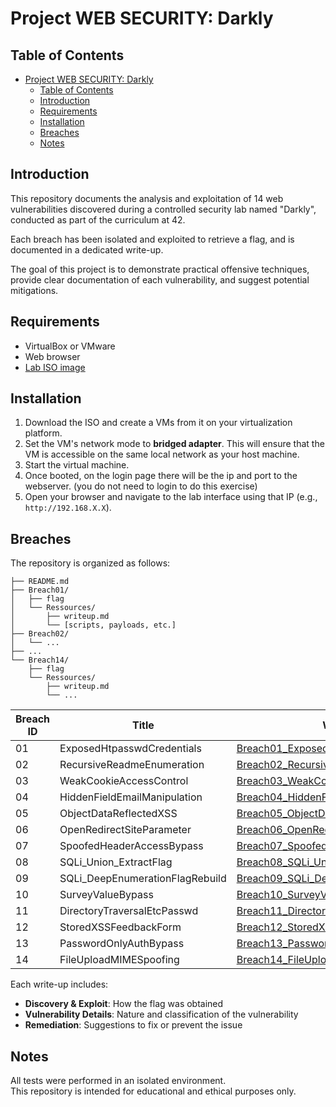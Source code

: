 # Project WEB SECURITY: Darkly

## Table of Contents

- [Project WEB SECURITY: Darkly](#project-web-security-darkly)
  - [Table of Contents](#table-of-contents)
  - [Introduction](#introduction)
  - [Requirements](#requirements)
  - [Installation](#installation)
  - [Breaches](#breaches)
  - [Notes](#notes)

## Introduction

This repository documents the analysis and exploitation of 14 web vulnerabilities discovered during a controlled security lab named "Darkly", conducted as part of the curriculum at 42.

Each breach has been isolated and exploited to retrieve a flag, and is documented in a dedicated write-up.

The goal of this project is to demonstrate practical offensive techniques, provide clear documentation of each vulnerability, and suggest potential mitigations.

## Requirements

- VirtualBox or VMware
- Web browser
- [Lab ISO image](https://cdn.intra.42.fr/isos/Darkly_i386.iso)

## Installation

1. Download the ISO and create a VMs from it on your virtualization platform.
2. Set the VM's network mode to **bridged adapter**. This will ensure that the VM is accessible on the same local network as your host machine.
3. Start the virtual machine.
4. Once booted, on the login page there will be the ip and port to the webserver. (you do not need to login to do this exercise)
5. Open your browser and navigate to the lab interface using that IP (e.g., `http://192.168.X.X`).

## Breaches

The repository is organized as follows:
```
├── README.md
├── Breach01/
│   ├── flag
│   └── Ressources/
│       ├── writeup.md
│       └── [scripts, payloads, etc.]
├── Breach02/
│   └── ...
├── ...
└── Breach14/
    ├── flag
    └── Ressources/
        ├── writeup.md
        └── ...
```


| Breach ID | Title             | Write-up                                      |
|-----------|------------------|-----------------------------------------------|
| 01        | ExposedHtpasswdCredentials     | [Breach01_ExposedHtpasswdCredentials](Breach01_ExposedHtpasswdCredentials/Ressources/writeup.md) |
| 02        | RecursiveReadmeEnumeration     | [Breach02_RecursiveReadmeEnumeration](Breach02_RecursiveReadmeEnumeration/Ressources/writeup.md) |
| 03        | WeakCookieAccessControl          | [Breach03_WeakCookieAccessControl](Breach03_WeakCookieAccessControl/Ressources/writeup.md) |
| 04        | HiddenFieldEmailManipulation     | [Breach04_HiddenFieldEmailManipulation](Breach04_HiddenFieldEmailManipulation/Ressources/writeup.md) |
| 05        | ObjectDataReflectedXSS           | [Breach05_ObjectDataReflectedXSS](Breach05_ObjectDataReflectedXSS/Ressources/writeup.md) |
| 06        | OpenRedirectSiteParameter        | [Breach06_OpenRedirectSiteParameter](Breach06_OpenRedirectSiteParameter/Ressources/writeup.md) |
| 07        | SpoofedHeaderAccessBypass        | [Breach07_SpoofedHeaderAccessBypass](Breach07_SpoofedHeaderAccessBypass/Ressources/writeup.md) |
| 08        | SQLi_Union_ExtractFlag           | [Breach08_SQLi_UnionExtractFlag](Breach08_SQLi_UnionExtractFlag/Ressources/writeup.md) |
| 09        | SQLi_DeepEnumerationFlagRebuild  | [Breach09_SQLi_DeepEnumerationFlagRebuild](Breach09_SQLi_DeepEnumerationFlagRebuild/Ressources/writeup.md) |
| 10        | SurveyValueBypass                | [Breach10_SurveyValueBypass](Breach10_SurveyValueBypass/Ressources/writeup.md) |
| 11        | DirectoryTraversalEtcPasswd      | [Breach11_DirectoryTraversalEtcPasswd](Breach11_DirectoryTraversalEtcPasswd/Ressources/writeup.md) |
| 12        | StoredXSSFeedbackForm            | [Breach12_StoredXSSFeedbackForm](Breach12_StoredXSSFeedbackForm/Ressources/writeup.md) |
| 13        | PasswordOnlyAuthBypass           | [Breach13_PasswordOnlyAuthBypass](Breach13_PasswordOnlyAuthBypass/Ressources/writeup.md) |
| 14        | FileUploadMIMESpoofing           | [Breach14_FileUploadMIMESpoofing](Breach14_FileUploadMIMESpoofing/Ressources/writeup.md) |


Each write-up includes:
- **Discovery & Exploit**: How the flag was obtained
- **Vulnerability Details**: Nature and classification of the vulnerability
- **Remediation**: Suggestions to fix or prevent the issue

## Notes

All tests were performed in an isolated environment.  
This repository is intended for educational and ethical purposes only.
